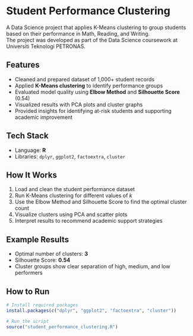 # Student Performance Clustering

A Data Science project that applies K-Means clustering to group students based on their performance in Math, Reading, and Writing.  
The project was developed as part of the Data Science coursework at Universiti Teknologi PETRONAS.

## Features
- Cleaned and prepared dataset of 1,000+ student records
- Applied **K-Means clustering** to identify performance groups
- Evaluated model quality using **Elbow Method** and **Silhouette Score** (0.54)
- Visualized results with PCA plots and cluster graphs
- Provided insights for identifying at-risk students and supporting academic improvement

## Tech Stack
- Language: **R**
- Libraries: `dplyr`, `ggplot2`, `factoextra`, `cluster`

## How It Works
1. Load and clean the student performance dataset
2. Run K-Means clustering for different values of *k*
3. Use the Elbow Method and Silhouette Score to find the optimal cluster count
4. Visualize clusters using PCA and scatter plots
5. Interpret results to recommend academic support strategies

## Example Results
- Optimal number of clusters: **3**
- Silhouette Score: **0.54**
- Cluster groups show clear separation of high, medium, and low performers

## How to Run
```R
# Install required packages
install.packages(c("dplyr", "ggplot2", "factoextra", "cluster"))

# Run the script
source("student_performance_clustering.R")

